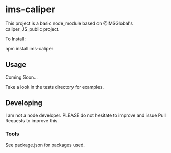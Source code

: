 # ims-caliper
This project is a basic node_module based on @IMSGlobal's caliper_JS_public project.

To Install:

npm install ims-caliper

## Usage
Coming Soon... 

Take a look in the tests directory for examples.


## Developing
I am not a node developer. PLEASE do not hesitate to improve and issue Pull Requests to improve this.


### Tools
See package.json for packages used.
